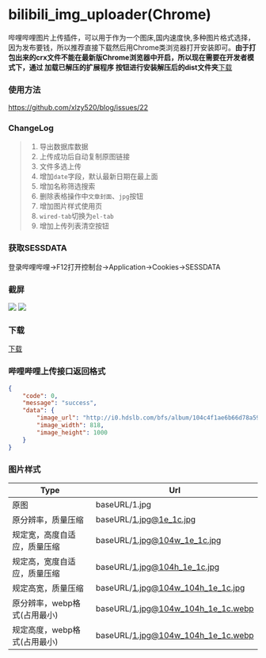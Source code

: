 # bilibili_img_uploader(Chrome)
哔哩哔哩图片上传插件，可以用于作为一个图床,国内速度快,多种图片格式选择，因为发布要钱，所以推荐直接下载然后用Chrome类浏览器打开安装即可。**由于打包出来的crx文件不能在最新版Chrome浏览器中开启，所以现在需要在开发者模式下，通过 加载已解压的扩展程序 按钮进行安装解压后的dist文件夹**[下载](https://github.com/xlzy520/bilibili-img-uploader/releases)

### 使用方法
https://github.com/xlzy520/blog/issues/22



### ChangeLog
> 1. 导出数据库数据
> 2. 上传成功后自动复制原图链接
> 3. 文件多选上传
> 4. 增加`date`字段，默认最新日期在最上面
> 5. 增加名称筛选搜索
> 6. 删除表格操作中`文章封面`、`jpg`按钮
> 7. 增加图片样式使用页
> 8. `wired-tab`切换为`el-tab`
> 9. 增加上传列表清空按钮

### 获取SESSDATA
登录哔哩哔哩→F12打开控制台→Application→Cookies→SESSDATA

### 截屏
![](https://i0.hdslb.com/bfs/album/5552e9dba6da58b77ff48c20ceab84a974ffdd05.jpg)
![](https://i0.hdslb.com/bfs/album/c0e3817c546c67ccad5b444799ce3027408efb96.jpg)

### 下载
[下载](https://github.com/xlzy520/bilibili-img-uploader/releases)

### 哔哩哔哩上传接口返回格式
```json
{
    "code": 0,
    "message": "success",
    "data": {
        "image_url": "http://i0.hdslb.com/bfs/album/104c4f1ae6b66d78a5952a191281ec7883dc5c5c.jpg",
        "image_width": 818,
        "image_height": 1000
    }
}
```

### 图片样式
| Type  | Url     | 
| ------| --------|
| 原图  | baseURL/1.jpg  |
| 原分辨率，质量压缩  | baseURL/1.jpg@1e_1c.jpg  |
| 规定宽，高度自适应，质量压缩  | baseURL/1.jpg@104w_1e_1c.jpg   |
| 规定高，宽度自适应，质量压缩  | baseURL/1.jpg@104h_1e_1c.jpg   |
| 规定高宽，质量压缩  | baseURL/1.jpg@104w_104h_1e_1c.jpg   |
| 原分辨率，webp格式(占用最小)   | baseURL/1.jpg@104w_104h_1e_1c.webp |
| 规定高度，webp格式(占用最小)   | baseURL/1.jpg@104w_104h_1e_1c.webp |

